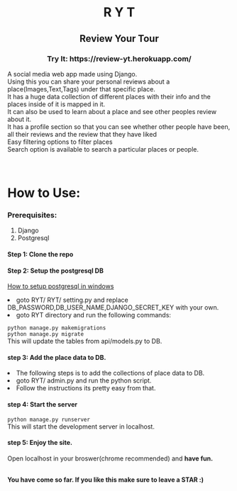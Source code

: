 <h1 align="center"><b>R Y T</b></h1>
<h2 align="center"><b>Review Your Tour</b></h2>
<h3 align="center"><b>Try It: <a>https://review-yt.herokuapp.com/</a></b></h2>
A social media web app made using Django.<br>
Using this you can share your personal reviews about a place(Images,Text,Tags) under that specific place.<br>
It has a huge data collection of different places with their info and the places inside of it is mapped in it.<br>
It can also be used to learn about a place and see other peoples review about it.<br>
It has a profile section so that you can see whether other people have been, all their reviews and the review that they have liked<br>
Easy filtering options to filter places<br>
Search option is available to search a particular places or people.<br>
<br><br>


<h1>How to Use:</h1>

<h3>Prerequisites:</h3>
    <ol>
        <li>Django</li>
        <li>Postgresql</li>
    </ol>

<h4>Step 1: Clone the repo</h4>

<h4>Step 2: Setup the postgresql DB</h4>

[How to setup postgresql in windows](https://www.youtube.com/watch?v=RAFZleZYxsc)

<li>goto RYT/ RYT/ setting.py and replace DB_PASSWORD,DB_USER_NAME,DJANGO_SECRET_KEY with your own.</li>
<li>goto RYT directory and run the following commands:</li>

`python manage.py makemigrations`<br>
`python manage.py migrate`<br>
This will update the tables from api/models.py to DB.


<h4>step 3: Add the place data to DB.</h4>
<li>The following steps is to add the collections of place data to DB.</li>
<li>goto RYT/ admin.py and run the python script.</li>
<li>Follow the instructions its pretty easy from that.</li>

<h4>step 4: Start the server</h4>

`python manage.py runserver`<br>
This will start the development server in localhost.

<h4>step 5: Enjoy the site.</h4>

Open localhost in your broswer(chrome recommended) and <b>have fun.</b>

<br>
<b>You have come so far. If you like this make sure to leave a STAR :)</b>